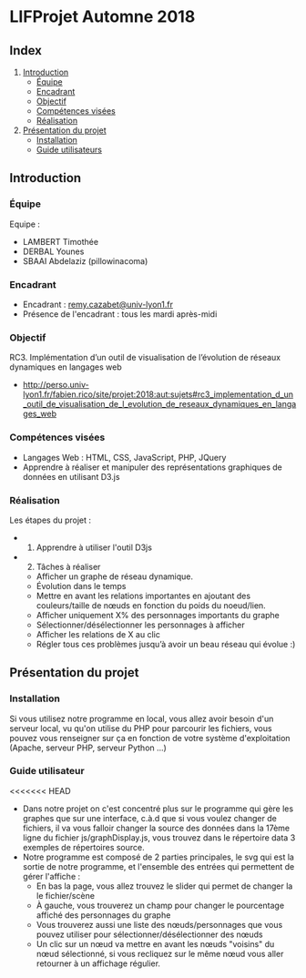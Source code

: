 # LIFProjet Automne 2018

## Index

1. [Introduction](#introduction)
    * [Équipe](#equipe)
    * [Encadrant](#encadrant)
    * [Objectif](#objectif)
    * [Compétences visées](#competences-visees)
    * [Réalisation](#realisation)
1. [Présentation du projet](#presentation-du-projet)
    * [Installation](#installation)
    * [Guide utilisateurs](#guide-utilisateur)

<a name="introduction"></a>
## Introduction


[//]: # "{{{"

<a name="equipe"></a>
### Équipe

Equipe :
- LAMBERT Timothée
- DERBAL Younes
- SBAAI Abdelaziz (pillowinacoma)


<a name="encadrant"></a>
### Encadrant

- Encadrant : remy.cazabet@univ-lyon1.fr
- Présence de l'encadrant : tous les mardi après-midi

<a name="objectif"></a>
### Objectif

RC3. Implémentation d’un outil de visualisation de l’évolution de réseaux dynamiques en langages web
- http://perso.univ-lyon1.fr/fabien.rico/site/projet:2018:aut:sujets#rc3_implementation_d_un_outil_de_visualisation_de_l_evolution_de_reseaux_dynamiques_en_langages_web


<a name="competences-visees"></a>
### Compétences visées

- Langages Web : HTML, CSS, JavaScript, PHP, JQuery
- Apprendre à réaliser et manipuler des représentations graphiques de données en utilisant D3.js


<a name="realisation"></a>
### Réalisation

Les étapes du projet :
- 1) Apprendre à utiliser l'outil D3js

- 2) Tâches à réaliser
    - Afficher un graphe de réseau dynamique.
    - Évolution dans le temps
    - Mettre en avant les relations importantes en ajoutant des couleurs/taille de nœuds en fonction du poids du noeud/lien.
    - Afficher uniquement X% des personnages importants du graphe
    - Sélectionner/désélectionner les personnages à afficher
    - Afficher les relations de X au clic
    - Régler tous ces problèmes jusqu’à avoir un beau réseau qui évolue :)


[//]: # "}}}"



<a name="presentation-du-projet"></a>
## Présentation du projet


[//]: # "{{{"

<a name="installation"></a>
### Installation

Si vous utilisez notre programme en local, vous allez avoir besoin d'un serveur local, vu qu'on utilise du PHP pour parcourir les fichiers, vous pouvez vous renseigner sur ça en fonction de votre système d'exploitation (Apache, serveur PHP, serveur Python ...)

<a name="guide-utilisateurs"></a>
### Guide utilisateur

<<<<<<< HEAD
  - Dans notre projet on c'est concentré plus sur le programme qui gère les graphes que sur une interface, c.à.d que si vous voulez changer de fichiers, il va vous falloir changer la source des données dans la 17ème ligne du fichier js/graphDisplay.js, vous trouvez dans le répertoire data 3 exemples de répertoires source.
  - Notre programme est composé de 2 parties principales, le svg qui est la sortie de notre programme, et l'ensemble des entrées qui permettent de gérer l'affiche :
      + En bas la page, vous allez trouvez le slider qui permet de changer la le fichier/scène
      + À gauche, vous trouverez un champ pour changer le pourcentage affiché des personnages du graphe
      + Vous trouverez aussi une liste des nœuds/personnages que vous pouvez utiliser pour sélectionner/désélectionner des nœuds
      + Un clic sur un nœud va mettre en avant les nœuds "voisins" du nœud sélectionné, si vous recliquez sur le même nœud vous aller retourner à un affichage régulier.




[//]: # "}}}"

